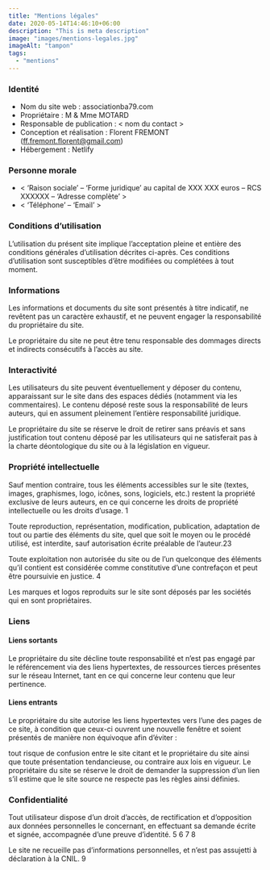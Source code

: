 ```yaml
---
title: "Mentions légales"
date: 2020-05-14T14:46:10+06:00
description: "This is meta description"
image: "images/mentions-legales.jpg"
imageAlt: "tampon"
tags:
  - "mentions"
---
```


### Identité
* Nom du site web : associationba79.com
* Propriétaire : M & Mme MOTARD
* Responsable de publication : < nom du contact >
* Conception et réalisation : Florent FREMONT (ff.fremont.florent@gmail.com)
* Hébergement : Netlify

### Personne morale
* < ‘Raison sociale’ – ‘Forme juridique’ au capital de XXX XXX euros – RCS XXXXXX – ‘Adresse complète’ >
* < ‘Téléphone’ – ‘Email’ >

### Conditions d’utilisation
L’utilisation du présent site implique l’acceptation pleine et entière des conditions générales d’utilisation décrites ci-après. Ces conditions d’utilisation sont susceptibles d’être modifiées ou complétées à tout moment.

### Informations
Les informations et documents du site sont présentés à titre indicatif, ne revêtent pas un caractère exhaustif, et ne peuvent engager la responsabilité du propriétaire du site.

Le propriétaire du site ne peut être tenu responsable des dommages directs et indirects consécutifs à l’accès au site.

### Interactivité
Les utilisateurs du site peuvent éventuellement y déposer du contenu, apparaissant sur le site dans des espaces dédiés (notamment via les commentaires). Le contenu déposé reste sous la responsabilité de leurs auteurs, qui en assument pleinement l’entière responsabilité juridique.

Le propriétaire du site se réserve le droit de retirer sans préavis et sans justification tout contenu déposé par les utilisateurs qui ne satisferait pas à la charte déontologique du site ou à la législation en vigueur.

### Propriété intellectuelle
Sauf mention contraire, tous les éléments accessibles sur le site (textes, images, graphismes, logo, icônes, sons, logiciels, etc.) restent la propriété exclusive de leurs auteurs, en ce qui concerne les droits de propriété intellectuelle ou les droits d’usage. 1

Toute reproduction, représentation, modification, publication, adaptation de tout ou partie des éléments du site, quel que soit le moyen ou le procédé utilisé, est interdite, sauf autorisation écrite préalable de l’auteur.23

Toute exploitation non autorisée du site ou de l’un quelconque des éléments qu’il contient est considérée comme constitutive d’une contrefaçon et peut être poursuivie en justice. 4

Les marques et logos reproduits sur le site sont déposés par les sociétés qui en sont propriétaires.

### Liens
#### Liens sortants
Le propriétaire du site décline toute responsabilité et n’est pas engagé par le référencement via des liens hypertextes, de ressources tierces présentes sur le réseau Internet, tant en ce qui concerne leur contenu que leur pertinence.

#### Liens entrants
Le propriétaire du site autorise les liens hypertextes vers l’une des pages de ce site, à condition que ceux-ci ouvrent une nouvelle fenêtre et soient présentés de manière non équivoque afin d’éviter :

tout risque de confusion entre le site citant et le propriétaire du site
ainsi que toute présentation tendancieuse, ou contraire aux lois en vigueur.
Le propriétaire du site se réserve le droit de demander la suppression d’un lien s’il estime que le site source ne respecte pas les règles ainsi définies.

### Confidentialité
Tout utilisateur dispose d’un droit d’accès, de rectification et d’opposition aux données personnelles le concernant, en effectuant sa demande écrite et signée, accompagnée d’une preuve d’identité. 5 6 7 8

Le site ne recueille pas d’informations personnelles, et n’est pas assujetti à déclaration à la CNIL. 9